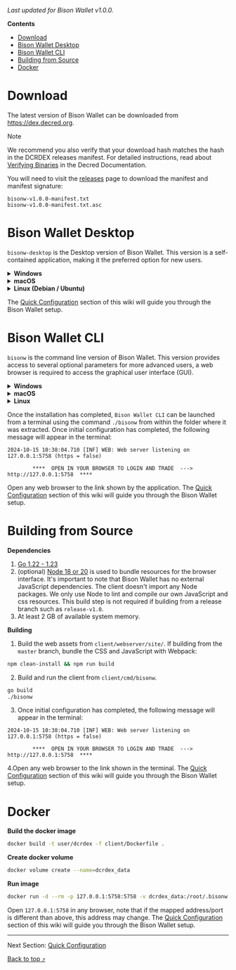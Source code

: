 <a id="top"></a>

_Last updated for Bison Wallet v1.0.0._


**Contents**
- [Download](#download)
- [Bison Wallet Desktop](#bison-wallet-desktop)
- [Bison Wallet CLI](#bison-wallet-cli)
- [Building from Source](#building-from-source)
- [Docker](#docker)


# Download

The latest version of Bison Wallet can be downloaded from https://dex.decred.org.

> [!NOTE]
> We recommend you also verify that your download hash matches the hash 
in the DCRDEX releases manifest. For detailed instructions, read about 
[Verifying Binaries](https://docs.decred.org/advanced/verifying-binaries/)
 in the Decred Documentation.

You will need to visit the [releases](https://github.com/decred/dcrdex/releases) page 
to download the manifest and manifest signature:

```
bisonw-v1.0.0-manifest.txt
bisonw-v1.0.0-manifest.txt.asc
```

# Bison Wallet Desktop

``bisonw-desktop`` is the Desktop version of Bison Wallet. This version is a self-contained 
application,  making it the preferred option for new users.


<details>
<summary><b>Windows</b></summary> 

1. Download the Windows installer ``bisonw-desktop-windows-amd64-v1.0.0.msi``.

2. Double click the installer and follow the instructions.

3. The installer adds a shortcut to Bison Wallet on your Start Menu.

</details>
<details>
<summary><b>macOS</b></summary> 

1. Download the ``bisonw-desktop-darwin-amd64-v1.0.0.dmg`` file.

2. Double click the ``bisonw-desktop-darwin-amd64-v1.0.0.dmg` file to mount the disk image.

3. Drag the ``bisonw-desktop.app`` file into the link to your Applications folder within the 
disk image.

</details>
<details>
<summary><b>Linux (Debian / Ubuntu)</b></summary> 

1. Download the ```bisonw-desktop-linux-amd64-v1.0.0.deb``` file.

2. Open a terminal in the extracted folder and run the command 
```sudo dpkg -i ./bisonw-desktop-linux-amd64-v1.0.0.deb```.

3. Bison Wallet can then be launched from the applications menu.

Once the installation has completed, `Bison Wallet Desktop` can be launched from
the shortcut added to the Start/Application menu. A new window will appear once the 
application starts. 

</details>

The [Quick Configuration](Quick-Configuration) section of this wiki will guide you
through the Bison Wallet setup.

# Bison Wallet CLI

``bisonw`` is the command line version of Bison Wallet. This version provides access to several
optional parameters for more advanced users, a web browser is required to access the 
graphical user interface (GUI).

<details>
<summary><b>Windows</b></summary> 

1. Download the ``bisonw-windows-amd64-v1.0.0.zip`` file.

2. Navigate to the download location and extract ``bisonw-windows-amd64-v1.0.0.zip``.

3. The extracted files include an executable named ``bisonw``.

</details>
<details>
<summary><b>macOS</b></summary> 

1. Download the ``bisonw-darwin-amd64-v1.0.0.tar.gz`` file.

2. Navigate to the download location and extract ``bisonw-darwin-amd64-v1.0.0.tar.gz``.

3. The extracted files include an executable named ``bisonw``.

4. Open a terminal in the extracted folder and run the command ```chmod u+x bisonw``.

5. Bison Wallet can then be launched from the terminal using the command ``./bisonw``.

</details>
<details>
<summary><b>Linux</b></summary> 

1. Download the ``bisonw-linux-amd64-v1.0.0.tar.gz`` file.

2. Navigate to the download location and extract ``bisonw-linux-amd64-v1.0.0.tar.gz``.

3. The extracted files include an executable named ``bisonw``.

4. Open a terminal in the extracted folder and run the command ``chmod u+x bisonw``.

5. Bison Wallet can then be launched from the terminal using the command ``./bisonw``.

</details>

Once the installation has completed, `Bison Wallet CLI` can be launched from a terminal 
using the command ``./bisonw`` from within the folder where it was extracted. Once initial 
configuration has completed, the following message will appear in the terminal:

```
2024-10-15 10:38:04.710 [INF] WEB: Web server listening on 127.0.0.1:5758 (https = false)

        ****  OPEN IN YOUR BROWSER TO LOGIN AND TRADE  --->  http://127.0.0.1:5758  ****

```
Open any web browser to the link shown by the application. 
The [Quick Configuration](Quick-Configuration) section of this wiki will guide you
through the Bison Wallet setup.


# Building from Source

**Dependencies**

1. [Go 1.22 - 1.23](https://golang.org/doc/install)
2. (optional) [Node 18 or 20](https://docs.npmjs.com/downloading-and-installing-node-js-and-npm) 
is used to bundle resources for the browser interface. It's important to note that Bison Wallet has no 
external JavaScript dependencies. The client doesn't import any Node packages. We only use Node to lint 
and compile our own JavaScript and css resources. This build step is not required if building from a 
release branch such as `release-v1.0`.
1. At least 2 GB of available system memory.

**Building**

1. Build the web assets from `client/webserver/site/`. 
If building from the `master` branch, bundle the CSS and JavaScript with Webpack:

```sh
npm clean-install && npm run build
```

2. Build and run the client from `client/cmd/bisonw`.

```sh
go build
./bisonw
```
3. Once initial configuration has completed, the following message will appear 
in the terminal:

```
2024-10-15 10:38:04.710 [INF] WEB: Web server listening on 127.0.0.1:5758 (https = false)

        ****  OPEN IN YOUR BROWSER TO LOGIN AND TRADE  --->  http://127.0.0.1:5758  ****

```
4.Open any web browser to the link shown in the terminal. 
The [Quick Configuration](Quick-Configuration) section of this wiki will guide you
through the Bison Wallet setup.

# Docker

**Build the docker image**

```sh
docker build -t user/dcrdex -f client/Dockerfile .
```

**Create docker volume**

```sh
docker volume create --name=dcrdex_data
```

**Run image**

```sh
docker run -d --rm -p 127.0.0.1:5758:5758 -v dcrdex_data:/root/.bisonw user/dcrdex
```

Open `127.0.0.1:5758` in any browser, note that if the mapped address/port is different 
than above, this address may change. The [Quick Configuration](Quick-Configuration) section of this 
wiki will guide you through the Bison Wallet setup.

---

Next Section: [Quick Configuration](Quick-Configuration)

[Back to top ⤴](#top)
